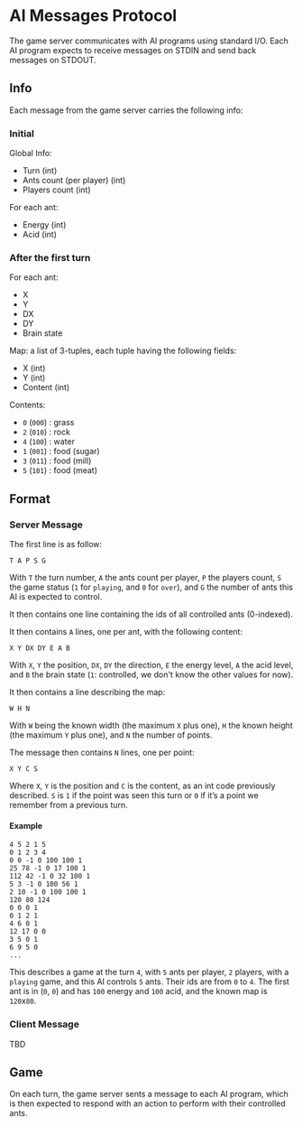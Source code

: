 # AI Messages Protocol

The game server communicates with AI programs using standard I/O. Each AI
program expects to receive messages on STDIN and send back messages on STDOUT.

## Info

Each message from the game server carries the following info:

### Initial

Global Info:

* Turn (int)
* Ants count (per player) (int)
* Players count (int)

For each ant:

* Energy (int)
* Acid (int)

### After the first turn

For each ant:

* X
* Y
* DX
* DY
* Brain state

Map: a list of 3-tuples, each tuple having the following fields:

* X (int)
* Y (int)
* Content (int)

Contents:

* `0` (`000`) : grass
* `2` (`010`) : rock
* `4` (`100`) : water
* `1` (`001`) : food (sugar)
* `3` (`011`) : food (mill)
* `5` (`101`) : food (meat)

## Format

### Server Message

The first line is as follow:

    T A P S G

With `T` the turn number, `A` the ants count per player, `P` the players count,
`S` the game status (`1` for `playing`, and `0` for `over`), and `G` the number
of ants this AI is expected to control.

It then contains one line containing the ids of all controlled ants (0-indexed).

It then contains `A` lines, one per ant, with the following content:

    X Y DX DY E A B

With `X`, `Y` the position, `DX`, `DY` the direction, `E` the energy level,
`A` the acid level, and `B` the brain state (`1`: controlled, we don't know the
other values for now).

It then contains a line describing the map:

    W H N

With `W` being the known width (the maximum `X` plus one), `H` the known height
(the maximum `Y` plus one), and `N` the number of points.

The message then contains `N` lines, one per point:

    X Y C S

Where `X`, `Y` is the position and `C` is the content, as an int code
previously described. `S` is `1` if the point was seen this turn or `0` if it’s
a point we remember from a previous turn.

#### Example

    4 5 2 1 5
    0 1 2 3 4
    0 0 -1 0 100 100 1
    25 78 -1 0 17 100 1
    112 42 -1 0 32 100 1
    5 3 -1 0 100 56 1
    2 10 -1 0 100 100 1
    120 80 124
    0 0 0 1
    0 1 2 1
    4 6 0 1
    12 17 0 0
    3 5 0 1
    6 9 5 0
    ...

This describes a game at the turn `4`, with `5` ants per player, `2` players,
with a `playing` game, and this AI controls `5` ants. Their ids are from `0` to
`4`. The first ant is in (`0`, `0`) and has `100` energy and `100` acid, and
the known map is `120`x`80`.

### Client Message

TBD

## Game

On each turn, the game server sents a message to each AI program, which is then
expected to respond with an action to perform with their controlled ants.
